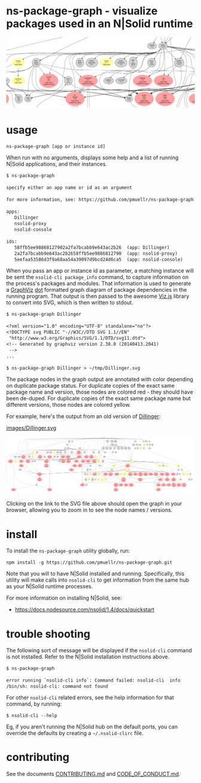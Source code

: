 ns-package-graph - visualize packages used in an N|Solid runtime
================================================================================

![](images/sample-slice.png)

usage
================================================================================

    ns-package-graph [app or instance id]

When run with no arguments, displays some help and a list of running N|Solid
applications, and their instances.

    $ ns-package-graph

    specify either an app name or id as an argument

    for more information, see: https://github.com/pmuellr/ns-package-graph

    apps:
       Dillinger
       nsolid-proxy
       nsolid-console

    ids:
       58ffb5ee98868127902a2fa7bcabb9e643ac2b26  (app: Dillinger)
       2a2fa7bcabb9e643ac2b2658ffb5ee9886812790  (app: nsolid-proxy)
       5eefaa53586d3f9a68aa54a39097d9bcd24d6ca5  (app: nsolid-console)

When you pass an app or instance id as parameter, a matching instance will
be sent the `nsolid-cli package_info` command, to capture information on the
process's packages and modules.  That information is used to generate a
[GraphViz][] [dot][] formatted graph diagram of package dependencies in the
running program.  That output is then passed to the awesome [Viz.js][] library
to convert into SVG, which is then written to stdout.

    $ ns-package-graph Dillinger

    <?xml version="1.0" encoding="UTF-8" standalone="no"?>
    <!DOCTYPE svg PUBLIC "-//W3C//DTD SVG 1.1//EN"
     "http://www.w3.org/Graphics/SVG/1.1/DTD/svg11.dtd">
    <!-- Generated by graphviz version 2.38.0 (20140413.2041)
     -->
    ...

    $ ns-package-graph Dillinger > ~/tmp/Dillinger.svg

The package nodes in the graph output are annotated with color depending on
duplicate package status.  For duplicate copies of the exact same package name
and version, those nodes are colored red - they should have been de-duped.  For
duplicate copies of the exact same package name but different versions, those
nodes are colored yellow.

For example, here's the output from an old version of [Dillinger][]:

[images/Dillinger.svg](images/Dillinger.svg)

![PNG image of packages in the Dillinger app](images/Dillinger.png)

Clicking on the link to the SVG file above should open the graph in your
browser, allowing you to zoom in to see the node names / versions.


[GraphViz]: http://www.graphviz.org/
[dot]: http://www.graphviz.org/pdf/dotguide.pdf
[Viz.js]: http://mdaines.github.io/viz.js/
[Dillinger]: http://dillinger.io/


install
================================================================================

To install the `ns-package-graph` utility globally, run:

    npm install -g https://github.com/pmuellr/ns-package-graph.git

Note that you will to have N|Solid installed and running.  Specifically, this
utility will make calls into `nsolid-cli` to get information from the same
hub as your N|Solid runtime processes.

For more information on installing N|Solid, see:

* https://docs.nodesource.com/nsolid/1.4/docs/quickstart


trouble shooting
================================================================================

The following sort of message will be displayed if the `nsolid-cli` command is
not installed.  Refer to the N|Solid installation instructions above.

    $ ns-package-graph

    error running `nsolid-cli info`: Command failed: nsolid-cli  info
    /bin/sh: nsolid-cli: command not found

For other `nsolid-cli` related errors, see the help information for that
command, by running:

    $ nsolid-cli --help

Eg, if you aren't running the N|Solid hub on the default ports, you can override
the defaults by creating a `~/.nsolid-clirc` file.


contributing
================================================================================

See the documents [CONTRIBUTING.md](CONTRIBUTING.md) and
[CODE_OF_CONDUCT.md](CODE_OF_CONDUCT.md).
